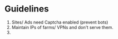 # Guidelines

1. Sites/ Ads need Captcha enabled (prevent bots)
2. Maintain IPs of farms/ VPNs and don't serve them. 
3. 